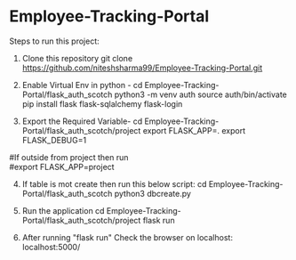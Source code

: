 # Employee-Tracking-Portal


Steps to run this project:

1. Clone this repository
git clone https://github.com/niteshsharma99/Employee-Tracking-Portal.git

2. Enable Virtual Env in python - 
cd Employee-Tracking-Portal/flask_auth_scotch
python3 -m venv auth
source auth/bin/activate
pip install flask flask-sqlalchemy flask-login

3. Export the Required Variable-
cd Employee-Tracking-Portal/flask_auth_scotch/project
export FLASK_APP=.
export FLASK_DEBUG=1

#If outside from project then run  
#export FLASK_APP=project

4. If table is mot create then run this below script:
cd Employee-Tracking-Portal/flask_auth_scotch
python3 dbcreate.py

5. Run the application
cd Employee-Tracking-Portal/flask_auth_scotch/project
flask run 

6. After running "flask run" Check the browser on localhost:
localhost:5000/
